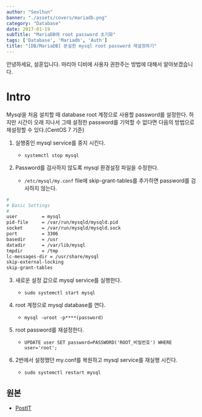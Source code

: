```yaml
---
author: "Seolhun"
banner: "./assets/covers/mariadb.png"
category: "Database"
date: 2017-01-19
subTitle: "MariaDB에 root password 초기화"
tags: ['Database', 'Mariadb', 'Auth']
title: "[DB/MariaDB] 분실한 mysql root password 재설정하기"
---
```


안녕하세요, 설훈입니다.
마리아 디비에 사용자 권한주는 방법에 대해서 알아보겠습니다.

# Intro
Mysql을 처음 설치할 때 database root 계정으로 사용할 password를 설정한다. 하지만 시간이 오래 지나서 그때 설정한 password를 기억할 수 없다면 다음의 방법으로 재설정할 수 있다.(CentOS 7 기준)

1. 실행중인 mysql service를 중지 시킨다.
    - `systemctl stop mysql`

2. Password를 검사하지 않도록 mysql 환경설정 파일을 수정한다.
    - `/etc/mysql/my.conf` file에 skip-grant-tables를 추가하면 password를 검사하지 않는다.

```bash
#
# Basic Settings
#
user         = mysql
pid-file     = /var/run/mysqld/mysqld.pid
socket       = /var/run/mysqld/mysqld.sock
port         = 3306
basedir      = /usr
datadir      = /var/lib/mysql
tmpdir       = /tmp
lc-messages-dir = /usr/share/mysql
skip-external-locking
skip-grant-tables
```

3. 새로운 설정 값으로 mysql service를 실행한다.
    - `sudo systemctl start mysql`

4. root 계정으로 mysql database를 연다.
    - `mysql -uroot -p****(password)`

5. root password를 재설정한다.
    - `UPDATE user SET password=PASSWORD('ROOT_비밀번호') WHERE user='root';`

6. 2번에서 설정했던 my.conf를 복원하고 mysql service를 재실행 시킨다.
    - `sudo systemctl restart mysql`

## 원본
- [PostIT](http://postitforhooney.tistory.com/entry/MySql-Mariadb-MYsql-사용자-권한주기-및-확인?category=652294)

